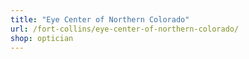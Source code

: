 ```yaml
---
title: "Eye Center of Northern Colorado"
url: /fort-collins/eye-center-of-northern-colorado/
shop: optician
---
```

